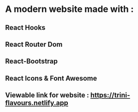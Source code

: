 # A modern website made with :

## React Hooks

## React Router Dom

## React-Bootstrap

## React Icons & Font Awesome

## Viewable link for website : https://trini-flavours.netlify.app
